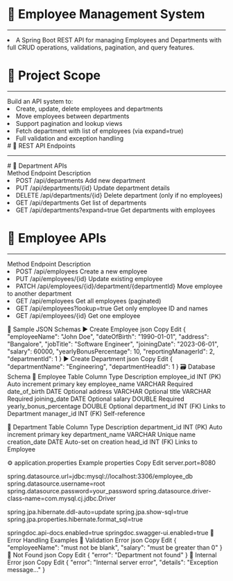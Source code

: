 # 🧾 Employee Management System
<hr>
<li>A Spring Boot REST API for managing Employees and Departments with full CRUD operations, validations, pagination, and query features.
<br>

#  📌 Project Scope
<hr>
Build an API system to:
<br>
<li>Create, update, delete employees and departments
<br>
<li>Move employees between departments
<br>
<li>Support pagination and lookup views
<br>
<li>Fetch department with list of employees (via expand=true)
<br>
<li>Full validation and exception handling
<br>
# 🔗 REST API Endpoints
  <hr>
# 📁 Department APIs
  <br>
Method	Endpoint	Description
  <br>
<li>POST	/api/departments	Add new department
    <br>
<li>PUT	/api/departments/{id}	Update department details
    <br>
<li>DELETE	/api/departments/{id}	Delete department (only if no employees)
    <br>
<li>GET	/api/departments	Get list of departments
    <br>
<li>GET	/api/departments?expand=true	Get departments with employees
  <br>

# 📁 Employee APIs
<hr>
Method	Endpoint	Description
<br>
<li>POST	/api/employees	Create a new employee
   <br>
<li>PUT	/api/employees/{id}	Update existing employee
   <br>
<li>PATCH	/api/employees/{id}/department/{departmentId}	Move employee to another department
   <br>
<li>GET	/api/employees	Get all employees (paginated)
   <br>
<li>GET	/api/employees?lookup=true	Get only employee ID and names
   <br>
<li>GET	/api/employees/{id}	Get one employee
 <br>

📄 Sample JSON Schemas
▶ Create Employee
json
Copy
Edit
{
  "employeeName": "John Doe",
  "dateOfBirth": "1990-01-01",
  "address": "Bangalore",
  "jobTitle": "Software Engineer",
  "joiningDate": "2023-06-01",
  "salary": 60000,
  "yearlyBonusPercentage": 10,
  "reportingManagerId": 2,
  "departmentId": 1
}
▶ Create Department
json
Copy
Edit
{
  "departmentName": "Engineering",
  "departmentHeadId": 1
}
🗃 Database Schema
🔸 Employee Table
Column	Type	Description
employee_id	INT (PK)	Auto increment primary key
employee_name	VARCHAR	Required
date_of_birth	DATE	Optional
address	VARCHAR	Optional
title	VARCHAR	Required
joining_date	DATE	Optional
salary	DOUBLE	Required
yearly_bonus_percentage	DOUBLE	Optional
department_id	INT (FK)	Links to Department
manager_id	INT (FK)	Self-reference

🔸 Department Table
Column	Type	Description
department_id	INT (PK)	Auto increment primary key
department_name	VARCHAR	Unique name
creation_date	DATE	Auto-set on creation
head_id	INT (FK)	Links to Employee

⚙️ application.properties Example
properties
Copy
Edit
server.port=8080

spring.datasource.url=jdbc:mysql://localhost:3306/employee_db
spring.datasource.username=root
spring.datasource.password=your_password
spring.datasource.driver-class-name=com.mysql.cj.jdbc.Driver

spring.jpa.hibernate.ddl-auto=update
spring.jpa.show-sql=true
spring.jpa.properties.hibernate.format_sql=true

springdoc.api-docs.enabled=true
springdoc.swagger-ui.enabled=true
🚨 Error Handling Examples
🔸 Validation Error
json
Copy
Edit
{
  "employeeName": "must not be blank",
  "salary": "must be greater than 0"
}
🔸 Not Found
json
Copy
Edit
{
  "error": "Department not found"
}
🔸 Internal Error
json
Copy
Edit
{
  "error": "Internal server error",
  "details": "Exception message..."
}
